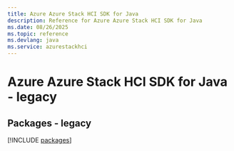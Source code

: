 ```yaml
---
title: Azure Azure Stack HCI SDK for Java
description: Reference for Azure Azure Stack HCI SDK for Java
ms.date: 08/26/2025
ms.topic: reference
ms.devlang: java
ms.service: azurestackhci
---
```

# Azure Azure Stack HCI SDK for Java - legacy
## Packages - legacy
[!INCLUDE [packages](azure-stack-hci-index.md)]
